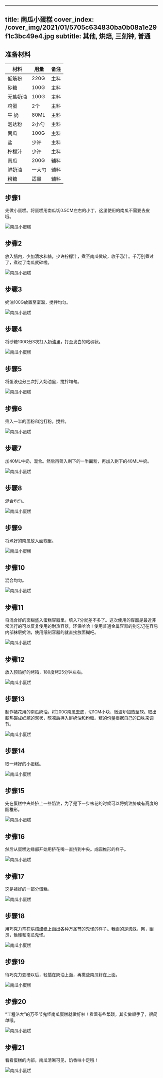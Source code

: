 
---
title: 南瓜小蛋糕
cover_index: /cover_img/2021/01/5705c634830ba0b08a1e29f1c3bc49e4.jpg
subtitle: 其他, 烘焙, 三刻钟, 普通
---

## 准备材料

| 材料     | 用量 | 备注|
| ------- | ----- | --- |
| 低筋粉 | 220G| 主料 |
| 砂糖 | 100G| 主料 |
| 无盐奶油 | 100G| 主料 |
| 鸡蛋 | 2个| 主料 |
| 牛 奶 | 80ML| 主料 |
| 泡达粉 | 2小勺| 主料 |
| 南瓜 | 100G| 主料 |
| 盐 | 少许| 主料 |
| 柠檬汁 | 少许| 主料 |
| 南瓜 | 200G| 辅料 |
| 鲜奶油 | 一大勺| 辅料 |
| 粉糖 | 适量| 辅料 |

## 步骤1

先做小蛋糕。将蛋糕用南瓜切0.5CM左右的小丁，这里使用的南瓜不需要去皮哦。

![南瓜小蛋糕](https://i8.meishichina.com/attachment/recipe/201010/201010261447037.jpg?x-oss-process=style/p320) 

## 步骤2

放入锅内，少加清水和糖，少许柠檬汁，煮至南瓜微软，收干汤汁。千万别煮过了，煮过了南瓜就碎啦。

![南瓜小蛋糕](https://i8.meishichina.com/attachment/recipe/201010/201010261447132.jpg?x-oss-process=style/p320) 

## 步骤3

奶油100G放置至室温，搅拌均匀。

![南瓜小蛋糕](https://i8.meishichina.com/attachment/recipe/201010/201010261447229.jpg?x-oss-process=style/p320) 

## 步骤4

将砂糖100G分3次打入奶油里，打至发白的粘稠状。

![南瓜小蛋糕](https://i8.meishichina.com/attachment/recipe/201010/201010261447323.jpg?x-oss-process=style/p320) 

## 步骤5

将蛋液也分三次打入奶油里，搅拌均匀。

![南瓜小蛋糕](https://i8.meishichina.com/attachment/recipe/201010/201010261447413.jpg?x-oss-process=style/p320) 

## 步骤6

筛入一半的面粉和泡打粉，搅拌。

![南瓜小蛋糕](https://i8.meishichina.com/attachment/recipe/201010/201010261447512.jpg?x-oss-process=style/p320) 

## 步骤7

加40ML牛奶，混合。然后再筛入剩下的一半面粉，再加入剩下的40ML牛奶。

![南瓜小蛋糕](https://i8.meishichina.com/attachment/recipe/201010/201010261448022.jpg?x-oss-process=style/p320) 

## 步骤8

混合均匀。

![南瓜小蛋糕](https://i8.meishichina.com/attachment/recipe/201010/201010261448131.jpg?x-oss-process=style/p320) 

## 步骤9

将煮好的南瓜放入面糊里。

![南瓜小蛋糕](https://i8.meishichina.com/attachment/recipe/201010/201010261448218.jpg?x-oss-process=style/p320) 

## 步骤10

混合均匀。

![南瓜小蛋糕](https://i8.meishichina.com/attachment/recipe/201010/201010261448314.jpg?x-oss-process=style/p320) 

## 步骤11

将混合好的面糊盛入蛋糕容器里。填入7分就差不多了。这次使用的容器是最近非常流行的可以反复使用的耐热容器，环保哈哈！使用普通金属容器的别忘记在容易内部抹层奶油，使用纸制容器的就直接放面糊吧。

![南瓜小蛋糕](https://i8.meishichina.com/attachment/recipe/201010/201010261448395.jpg?x-oss-process=style/p320) 

## 步骤12

放入预热好的烤箱，180度烤25分钟左右。

![南瓜小蛋糕](https://i8.meishichina.com/attachment/recipe/201010/201010261448519.jpg?x-oss-process=style/p320) 

## 步骤13

制作裱花用的南瓜奶油。将200G南瓜去皮，切1CM小块，微波炉加热至软。取出趁热碾成细腻的泥状，晾凉后拌入鲜奶油和粉糖。糖的份量根据自己的口味来调节。

![南瓜小蛋糕](https://i8.meishichina.com/attachment/recipe/201010/201010261449018.jpg?x-oss-process=style/p320) 

## 步骤14

取一烤好的小蛋糕。

![南瓜小蛋糕](https://i8.meishichina.com/attachment/recipe/201010/201010261449116.jpg?x-oss-process=style/p320) 

## 步骤15

先在蛋糕中央处挤上一些奶油，为了是下一步裱花的时候可以将奶油挤成有高度的圆椎形。

![南瓜小蛋糕](https://i8.meishichina.com/attachment/recipe/201010/201010261449437.jpg?x-oss-process=style/p320) 

## 步骤16

然后从蛋糕边缘部开始用挤花嘴一直挤到中央。成圆椎形的样子。

![南瓜小蛋糕](https://i8.meishichina.com/attachment/recipe/201010/201010261449562.jpg?x-oss-process=style/p320) 

## 步骤17

这是裱好的一部分蛋糕。

![南瓜小蛋糕](https://i8.meishichina.com/attachment/recipe/201010/201010261450054.jpg?x-oss-process=style/p320) 

## 步骤18

用巧克力笔在烘焙蜡纸上画出各种万圣节的鬼怪的样子。我画的是蜘蛛，网，幽灵，骷髅和南瓜鬼怪。

![南瓜小蛋糕](https://i8.meishichina.com/attachment/recipe/201010/201010261450153.jpg?x-oss-process=style/p320) 

## 步骤19

待巧克力变硬以后，轻插在奶油上面，再撒些南瓜籽在上面。

![南瓜小蛋糕](https://i8.meishichina.com/attachment/recipe/201010/201010261450268.jpg?x-oss-process=style/p320) 

## 步骤20

“工程浩大”的万圣节鬼怪南瓜蛋糕就做好啦！看着有些繁琐，其实做顺手了，很简单哦。

![南瓜小蛋糕](https://i8.meishichina.com/attachment/recipe/201010/201010261450368.jpg?x-oss-process=style/p320) 

## 步骤21

看看蛋糕的内部，南瓜清晰可见，奶香味十足哦！

![南瓜小蛋糕](https://i8.meishichina.com/attachment/recipe/201010/201010261452187.jpg?x-oss-process=style/p320) 

